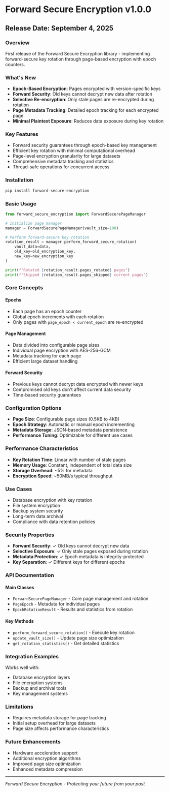 # Forward Secure Encryption v1.0.0

## Release Date: September 4, 2025

### Overview
First release of the Forward Secure Encryption library - implementing forward-secure key rotation through page-based encryption with epoch counters.

### What's New
- **Epoch-Based Encryption**: Pages encrypted with version-specific keys
- **Forward Security**: Old keys cannot decrypt new data after rotation
- **Selective Re-encryption**: Only stale pages are re-encrypted during rotation
- **Page Metadata Tracking**: Detailed epoch tracking for each encrypted page
- **Minimal Plaintext Exposure**: Reduces data exposure during key rotation

### Key Features
- Forward security guarantees through epoch-based key management
- Efficient key rotation with minimal computational overhead
- Page-level encryption granularity for large datasets
- Comprehensive metadata tracking and statistics
- Thread-safe operations for concurrent access

### Installation
```bash
pip install forward-secure-encryption
```

### Basic Usage
```python
from forward_secure_encryption import ForwardSecurePageManager

# Initialize page manager
manager = ForwardSecurePageManager(vault_size=100)

# Perform forward-secure key rotation
rotation_result = manager.perform_forward_secure_rotation(
    vault_data=data,
    old_key=old_encryption_key,
    new_key=new_encryption_key
)

print(f"Rotated {rotation_result.pages_rotated} pages")
print(f"Skipped {rotation_result.pages_skipped} current pages")
```

### Core Concepts

#### Epochs
- Each page has an epoch counter
- Global epoch increments with each rotation
- Only pages with `page_epoch < current_epoch` are re-encrypted

#### Page Management
- Data divided into configurable page sizes
- Individual page encryption with AES-256-GCM
- Metadata tracking for each page
- Efficient large dataset handling

#### Forward Security
- Previous keys cannot decrypt data encrypted with newer keys
- Compromised old keys don't affect current data security
- Time-based security guarantees

### Configuration Options
- **Page Size**: Configurable page sizes (0.5KB to 4KB)
- **Epoch Strategy**: Automatic or manual epoch incrementing
- **Metadata Storage**: JSON-based metadata persistence
- **Performance Tuning**: Optimizable for different use cases

### Performance Characteristics
- **Key Rotation Time**: Linear with number of stale pages
- **Memory Usage**: Constant, independent of total data size
- **Storage Overhead**: ~5% for metadata
- **Encryption Speed**: ~50MB/s typical throughput

### Use Cases
- Database encryption with key rotation
- File system encryption
- Backup system security
- Long-term data archival
- Compliance with data retention policies

### Security Properties
- **Forward Security**: ✓ Old keys cannot decrypt new data
- **Selective Exposure**: ✓ Only stale pages exposed during rotation
- **Metadata Protection**: ✓ Epoch metadata is integrity-protected
- **Key Separation**: ✓ Different keys for different epochs

### API Documentation

#### Main Classes
- `ForwardSecurePageManager` - Core page management and rotation
- `PageEpoch` - Metadata for individual pages
- `EpochRotationResult` - Results and statistics from rotation

#### Key Methods
- `perform_forward_secure_rotation()` - Execute key rotation
- `update_vault_size()` - Update page size optimization
- `get_rotation_statistics()` - Get detailed statistics

### Integration Examples
Works well with:
- Database encryption layers
- File encryption systems
- Backup and archival tools
- Key management systems

### Limitations
- Requires metadata storage for page tracking
- Initial setup overhead for large datasets
- Page size affects performance characteristics

### Future Enhancements
- Hardware acceleration support
- Additional encryption algorithms
- Improved page size optimization
- Enhanced metadata compression

---
*Forward Secure Encryption - Protecting your future from your past*
